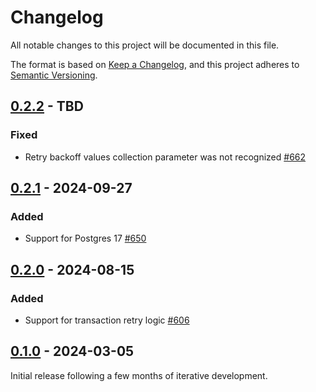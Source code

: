 # Changelog

All notable changes to this project will be documented in this file.

The format is based on [Keep a Changelog](https://keepachangelog.com/en/1.0.0/), and this project adheres
to [Semantic Versioning](https://semver.org/spec/v2.0.0.html).

## [0.2.2] - TBD

### Fixed

* Retry backoff values collection parameter was not recognized [#662](https://github.com/omnigres/omnigres/pull/662)

## [0.2.1] - 2024-09-27

### Added

* Support for Postgres 17 [#650](https://github.com/omnigres/omnigres/pull/650)

## [0.2.0] - 2024-08-15

### Added

* Support for transaction retry logic [#606](https://github.com/omnigres/omnigres/pull/606)

## [0.1.0] - 2024-03-05

Initial release following a few months of iterative development.

[Unreleased]: https://github.com/omnigres/omnigres/commits/next/omni_txn

[0.1.0]: [https://github.com/omnigres/omnigres/pull/511]

[0.2.0]: [https://github.com/omnigres/omnigres/pull/606]

[0.2.1]: [https://github.com/omnigres/omnigres/pull/650]

[0.2.2]: [https://github.com/omnigres/omnigres/pull/661]
